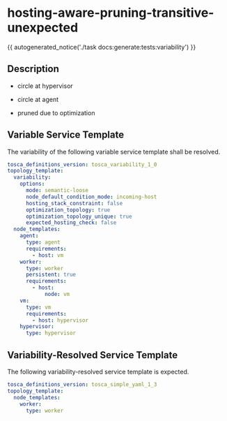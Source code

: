 # hosting-aware-pruning-transitive-unexpected

{{ autogenerated_notice('./task docs:generate:tests:variability') }}

## Description

- circle at hypervisor
- circle at agent

- pruned due to optimization


## Variable Service Template

The variability of the following variable service template shall be resolved.

```yaml linenums="1"
tosca_definitions_version: tosca_variability_1_0
topology_template:
  variability:
    options:
      mode: semantic-loose
      node_default_condition_mode: incoming-host
      hosting_stack_constraint: false
      optimization_topology: true
      optimization_topology_unique: true
      expected_hosting_check: false
  node_templates:
    agent:
      type: agent
      requirements:
        - host: vm
    worker:
      type: worker
      persistent: true
      requirements:
        - host:
            node: vm
    vm:
      type: vm
      requirements:
        - host: hypervisor
    hypervisor:
      type: hypervisor
```




## Variability-Resolved Service Template

The following variability-resolved service template is expected.

```yaml linenums="1"
tosca_definitions_version: tosca_simple_yaml_1_3
topology_template:
  node_templates:
    worker:
      type: worker
```

